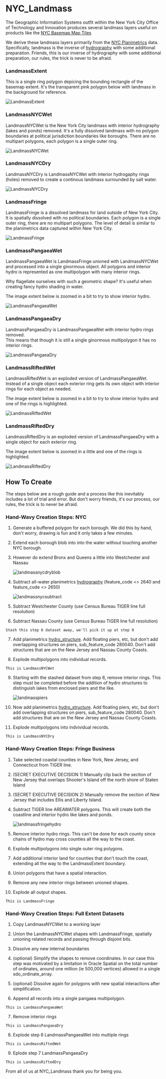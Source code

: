 # NYC_Landmass  

The Geographic Information Systems outfit within the New York City Office of Technology and Innovation produces several landmass layers useful on products like the [NYC Basemap Map Tiles](https://maps.nyc.gov/tiles/)

We derive these landmass layers primarily from the [NYC Planimetrics](https://github.com/CityOfNewYork/nyc-planimetrics/blob/master/Capture_Rules.md)
data. Specifically, landmass is the inverse of [hydrography](https://github.com/CityOfNewYork/nyc-planimetrics/blob/master/Capture_Rules.md#hydrography )
with some additional preparation.  Friends, this is our inverse of hydrography with some additional preparation, our rules, the trick is never to be afraid.


### LandmassExtent

This is a single ring polygon depicing the bounding rectangle of the basemap 
extent. It's the transparent pink polygon below with landmass in the background
for reference.

![LandmassExtent](images/landmassextent.png)

### LandmassNYCWet

LandmassNYCWet is the New York City landmass with interior hydrography (lakes and ponds)
removed. It's a fully dissolved landmass with no polygon boundaries at political
jurisdiction boundaries like boroughs.  There are no multipart polygons, each 
polygon is a single outer ring.

![LandmassNYCWet](images/landmassnycwet.png)

### LandmassNYCDry

LandmassNYCDry is LandmassNYCWet with interior hydrogaphy rings (holes) removed
to create a continous landmass surrounded by salt water.

![LandmassNYCDry](images/landmassnycdry.png)

### LandmassFringe

LandmassFringe is a dissolved landmass for land outside of New York City.  It
is spatially dissolved with no political boundaries. Each polygon is a single
outer ring, there are no multipart polygons. The level of detail is 
similar to the planimetrics data captured within New York City.

![LandmassFringe](images/landmassfringe.png)

### LandmassPangaeaWet

LandmassPangaeaWet is LandmassFringe unioned with LandmassNYCWet and processed 
into a single ginormous object. All polygons and interior hydro is represented
as one multipolygon with many interior rings.

Why flagellate ourselves with such a geometric shape?  It's useful when creating
fancy hydro shading in water.

The image extent below is zoomed in a bit to try to show interior hydro.

![LandmassPangaeaWet](images/landmasspangaeawet.png)

### LandmassPangaeaDry

LandmassPangaeaDry is LandmassPangaeaWet with interior hydro rings removed.  
This means that though it is still a single ginormous multipolygon it has
no interior rings.

![LandmassPangaeaDry](images/landmasspangaeadry.png)

### LandmassRiftedWet

LandmassRiftedWet is an exploded version of LandmassPangaeaWet.  Instead of a 
single object each exterior ring gets its own object with interior rings
for each object as needed.

The image extent below is zoomed in a bit to try to show interior hydro and 
one of the rings is highlighted.

![LandmassRiftedWet](images/landmassriftedwet.png)

### LandmassRiftedDry

LandmassRiftedDry is an exploded version of LandmassPangaeaDry with a single 
object for each exterior ring. 

The image extent below is zoomed in a little and one of the rings is highlighted.

![LandmassRiftedDry](images/landmassrifteddry.png)


## How To Create

The steps below are a rough guide and a process like this inevitably includes
a lot of trial and error.  But don't worry friends, it's our process, our rules,
the trick is to never be afraid.

### Hand-Wavy Creation Steps: NYC 

1. Generate a buffered polygon for each borough.  We did this by hand, don't 
worry, drawing is fun and it only takes a few minutes.

2. Extend each borough blob into into the water without touching another NYC 
borough.

3. However do extend Bronx and Queens a little into Westchester and Nassau

   ![landmassnycdryblob](images/landmassnycdryblob.png)

4. Subtract all-water planimetrics [hydrography](https://github.com/CityOfNewYork/nyc-planimetrics/blob/master/Capture_Rules.md#hydrography) 
(feature_code <> 2640 and feature_code <> 2650)

    ![landmassnycsubtract](images/landmassnycsubtract.png)

5. Subtract Westchester County (use Census Bureau TIGER line full resolution)

6. Subtract Nassau County (use Census Bureau TIGER line full resolution)

```Stash this step 6 dataset away, we'll pick it up at step 9```

7. Add planimetrics [hydro_structure](https://github.com/CityOfNewYork/nyc-planimetrics/blob/master/Capture_Rules.md#hydro-structure). 
Add floating piers, etc, but don't add overlapping structures on piers, 
sub_feature_code 280040.  Don't add structures that are on the New Jersey and
Nassau County Coasts.

8. Explode multipolygons into individual records.

```This is LandmassNYCWet```

9. Starting with the stashed dataset from step 6, remove interior rings.  This 
step must be completed before the addition of hydro structures to distinguish
lakes from enclosed piers and the like.

    ![landmasspiers](images/landmasspiers.png)

10. Now add planimetrics [hydro_structure](https://github.com/CityOfNewYork/nyc-planimetrics/blob/master/Capture_Rules.md#hydro-structure). 
Add floating piers, etc, but don't add overlapping structures on piers, 
sub_feature_code 280040.  Don't add structures that are on the New Jersey and
Nassau County Coasts.

11. Explode multipolygons into indvividual records.

```This is LandmassNYCDry```

### Hand-Wavy Creation Steps: Fringe Business

1. Take selected coastal counties in New York, New Jersey, and Connecticut from
TIGER line.

2. (SECRET EXECUTIVE DECISION 1) Manually clip back the section of New Jersey 
that overlaps Shooter's Island off the north shore of Staten Island

3. (SECRET EXECUTIVE DECISION 2) Manually remove the section of New Jersey that
includes Ellis and Liberty Island.

4. Subtract TIGER line AREAWATER polygons.  This will create both the coastline
and interior hydro like lakes and ponds.

    ![landmassfringehydro](images/landmassfringehydro.png)

5. Remove interior hydro rings.  This can't be done for each county since chains
of hydro may cross counties all the way to the coast.

6. Explode multipolygons into single outer ring polygons.

7. Add additional interior land for counties that don't touch the coast, 
extending all the way to the LandmassExtent boundary.

8. Union polygons that have a spatial interaction.

9. Remove any new interior rings between unioned shapes. 

10. Explode all output shapes.

```This is LandmassFringe```

### Hand-Wavy Creation Steps: Full Extent Datasets

1. Copy LandmassNYCWet to a working layer

2. Union the LandmassNYCWet shapes with LandmassFringe, spatially unioning 
related records and passing through disjoint bits.

3. Dissolve any new internal boundaries

4. (optional) Simplify the shapes to remove coordinates.  In our case this step 
was motivated by a limitation in Oracle Spatial on the total number of ordinates,
around one million (ie 500,000 vertices) allowed in a single sdo_ordinate_array.

5. (optional) Dissolve again for polygons with new spatial interactions after
simplification.

6. Append all records into a single pangaea multipolygon.

```This is LandmassPangaeaWet```

7. Remove interior rings

```This is LandmassPangaeaDry```

8. Explode step 6 LandmassPangaeaWet into multiple rings

```This is LandmassRiftedWet```

9. Eplode step 7 LandmassPangaeaDry

```This is LandmassRiftedDry```

From all of us at NYC_Landmass thank you for being you.






